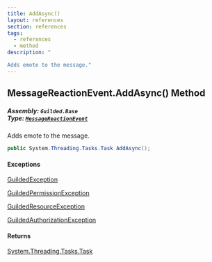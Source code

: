 ```yaml
---
title: AddAsync()
layout: references
section: references
tags:
  - references
  - method
description: "

Adds emote to the message."
---
```


## MessageReactionEvent.AddAsync() Method
##### **Assembly:** `Guilded.Base`<br/>**Type:** [`MessageReactionEvent`](MessageReactionEvent 'Guilded.Base.Events.MessageReactionEvent')

Adds emote to the message.

```csharp
public System.Threading.Tasks.Task AddAsync();
```

#### Exceptions

[GuildedException](GuildedException 'Guilded.Base.GuildedException')

[GuildedPermissionException](GuildedPermissionException 'Guilded.Base.GuildedPermissionException')

[GuildedResourceException](GuildedResourceException 'Guilded.Base.GuildedResourceException')

[GuildedAuthorizationException](GuildedAuthorizationException 'Guilded.Base.GuildedAuthorizationException')

#### Returns
[System.Threading.Tasks.Task](https://docs.microsoft.com/en-us/dotnet/api/System.Threading.Tasks.Task 'System.Threading.Tasks.Task')